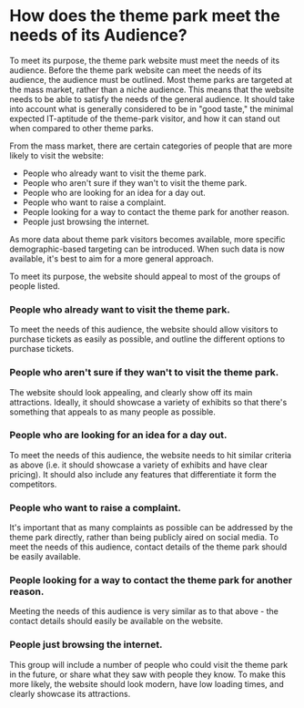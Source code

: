 # How does the theme park meet the needs of its Audience?

To meet its purpose, the theme park website must meet the needs of its audience. Before the theme park website can meet the needs of its audience, the audience must be outlined. Most theme parks are targeted at the mass market, rather than a niche audience. This means that the website needs to be able to satisfy the needs of the general audience. It should take into account what is generally considered to be in "good taste," the minimal expected IT-aptitude of the theme-park visitor, and how it can stand out when compared to other theme parks.

From the mass market, there are certain categories of people that are more likely to visit the website:
* People who already want to visit the theme park.
* People who aren't sure if they wan't to visit the theme park.
* People who are looking for an idea for a day out.
* People who want to raise a complaint.
* People looking for a way to contact the theme park for another reason.
* People just browsing the internet.

As more data about theme park visitors becomes available, more specific demographic-based targeting can be introduced. When such data is now available, it's best to aim for a more general approach.

To meet its purpose, the website should appeal to most of the groups of people listed. 

### People who already want to visit the theme park.

To meet the needs of this audience, the website should allow visitors to purchase tickets as easily as possible, and outline the different options to purchase tickets.

### People who aren't sure if they wan't to visit the theme park.

The website should look appealing, and clearly show off its main attractions. Ideally, it should showcase a variety of exhibits so that there's something that appeals to as many people as possible. 

### People who are looking for an idea for a day out.

To meet the needs of this audience, the website needs to hit similar criteria as above (i.e. it should showcase a variety of exhibits and have clear pricing). It should also include any features that differentiate it form the competitors.

### People who want to raise a complaint.

It's important that as many complaints as possible can be addressed by the theme park directly, rather than being publicly aired on social media. To meet the needs of this audience, contact details of the theme park should be easily available.

### People looking for a way to contact the theme park for another reason.

Meeting the needs of this audience is very similar as to that above - the contact details should easily be available on the website.

### People just browsing the internet.

This group will include a number of people who could visit the theme park in the future, or share what they saw with people they know. To make this more likely, the website should look modern, have low loading times, and clearly showcase its attractions.
